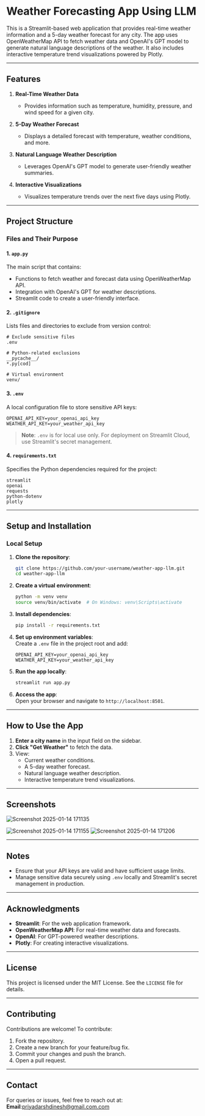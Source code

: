 
# Weather Forecasting App Using LLM

This is a Streamlit-based web application that provides real-time weather information and a 5-day weather forecast for any city. The app uses OpenWeatherMap API to fetch weather data and OpenAI's GPT model to generate natural language descriptions of the weather. It also includes interactive temperature trend visualizations powered by Plotly.

---

## Features

1. **Real-Time Weather Data**  
   - Provides information such as temperature, humidity, pressure, and wind speed for a given city.

2. **5-Day Weather Forecast**  
   - Displays a detailed forecast with temperature, weather conditions, and more.

3. **Natural Language Weather Description**  
   - Leverages OpenAI's GPT model to generate user-friendly weather summaries.

4. **Interactive Visualizations**  
   - Visualizes temperature trends over the next five days using Plotly.

---

## Project Structure

### Files and Their Purpose

#### 1. `app.py`  
The main script that contains:
   - Functions to fetch weather and forecast data using OpenWeatherMap API.
   - Integration with OpenAI's GPT for weather descriptions.
   - Streamlit code to create a user-friendly interface.

#### 2. `.gitignore`  
Lists files and directories to exclude from version control:
```plaintext
# Exclude sensitive files
.env

# Python-related exclusions
__pycache__/
*.py[cod]

# Virtual environment
venv/
```

#### 3. `.env`  
A local configuration file to store sensitive API keys:
```plaintext
OPENAI_API_KEY=your_openai_api_key
WEATHER_API_KEY=your_weather_api_key
```

> **Note**: `.env` is for local use only. For deployment on Streamlit Cloud, use Streamlit's secret management.

#### 4. `requirements.txt`  
Specifies the Python dependencies required for the project:
```plaintext
streamlit
openai
requests
python-dotenv
plotly
```

---

## Setup and Installation

### Local Setup

1. **Clone the repository**:
   ```bash
   git clone https://github.com/your-username/weather-app-llm.git
   cd weather-app-llm
   ```

2. **Create a virtual environment**:
   ```bash
   python -m venv venv
   source venv/bin/activate  # On Windows: venv\Scripts\activate
   ```

3. **Install dependencies**:
   ```bash
   pip install -r requirements.txt
   ```

4. **Set up environment variables**:  
   Create a `.env` file in the project root and add:
   ```plaintext
   OPENAI_API_KEY=your_openai_api_key
   WEATHER_API_KEY=your_weather_api_key
   ```

5. **Run the app locally**:
   ```bash
   streamlit run app.py
   ```

6. **Access the app**:  
   Open your browser and navigate to `http://localhost:8501`.

---

## How to Use the App

1. **Enter a city name** in the input field on the sidebar.
2. **Click "Get Weather"** to fetch the data.
3. View:
   - Current weather conditions.
   - A 5-day weather forecast.
   - Natural language weather description.
   - Interactive temperature trend visualizations.

---

## Screenshots

![Screenshot 2025-01-14 171135](https://github.com/user-attachments/assets/7b53c18d-a889-4ebf-8fc7-bcc17d047bdc)

![Screenshot 2025-01-14 171155](https://github.com/user-attachments/assets/1cc3ea9b-fa6a-4d85-9134-1b8482cddd3c)
![Screenshot 2025-01-14 171206](https://github.com/user-attachments/assets/744d1238-4ad9-454e-8ece-db1ab0260562)

---

## Notes

- Ensure that your API keys are valid and have sufficient usage limits.
- Manage sensitive data securely using `.env` locally and Streamlit's secret management in production.

---

## Acknowledgments

- **Streamlit**: For the web application framework.
- **OpenWeatherMap API**: For real-time weather data and forecasts.
- **OpenAI**: For GPT-powered weather descriptions.
- **Plotly**: For creating interactive visualizations.

---

## License

This project is licensed under the MIT License. See the `LICENSE` file for details.

---

## Contributing

Contributions are welcome! To contribute:
1. Fork the repository.
2. Create a new branch for your feature/bug fix.
3. Commit your changes and push the branch.
4. Open a pull request.

---

## Contact

For queries or issues, feel free to reach out at:  
**Email**:priyadarshdinesh@gmail.com.com  


